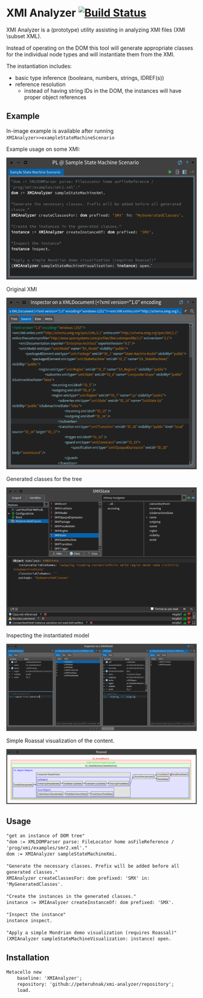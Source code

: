 # XMI Analyzer [![Build Status](https://travis-ci.org/peteruhnak/xmi-analyzer.svg?branch=master)](https://travis-ci.org/peteruhnak/xmi-analyzer)

XMI Analyzer is a (prototype) utility assisting in analyzing XMI files (XMI \subset XML).

Instead of operating on the DOM this tool will generate appropriate classes for the individual node types and will instantiate them from the XMI.

The instantiation includes:

* basic type inference (booleans, numbers, strings, IDREF(s))
* reference resolution
	* instead of having string IDs in the DOM, the instances will have proper object references

## Example

In-image example is available after running `XMIAnalyzer>>exampleStateMachineScenario`

Example usage on some XMI:

![Example usage](docs/example.png)

Original XMI

![Original XMI](docs/xml-tree.png)

Generated classes for the tree

![Generated classes](docs/classes.png)

Inspecting the instantiated model

![Inspecting XMI instance](docs/navigation.png)

Simple Roassal visualization of the content.

![Roassal visualization with Mondrian](docs/visualization.png)

## Usage

```smalltalk
"get an instance of DOM tree"
"dom := XMLDOMParser parse: FileLocator home asFileReference / 'prog/xmi/examples/smr2.xml'."
dom := XMIAnalyzer sampleStateMachineXmi.

"Generate the necessary classes. Prefix will be added before all generated classes."
XMIAnalyzer createClassesFor: dom prefixed: 'SMX' in: 'MyGeneratedClasses'.

"Create the instances in the generated classes."
instance := XMIAnalyzer createInstanceOf: dom prefixed: 'SMX'.

"Inspect the instance"
instance inspect.

"Apply a simple Mondrian demo visualization (requires Roassal)"
(XMIAnalyzer sampleStateMachineVisualization: instance) open.
```

## Installation

```
Metacello new
	baseline: 'XMIAnalyzer';
	repository: 'github://peteruhnak/xmi-analyzer/repository';
	load.
```
